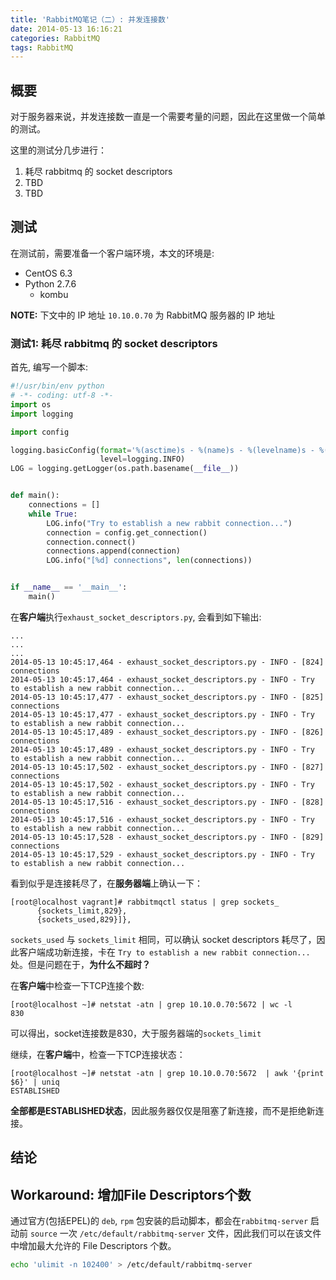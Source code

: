 ```yaml
---
title: 'RabbitMQ笔记（二）: 并发连接数'
date: 2014-05-13 16:16:21
categories: RabbitMQ
tags: RabbitMQ
---
```


## 概要

对于服务器来说，并发连接数一直是一个需要考量的问题，因此在这里做一个简单的测试。

这里的测试分几步进行：

1. 耗尽 rabbitmq 的 socket descriptors
2. TBD
3. TBD

<!-- more -->

## 测试

在测试前，需要准备一个客户端环境，本文的环境是:

- CentOS 6.3
- Python 2.7.6
  - kombu

[kombu]: http://kombu.readthedocs.org/

**NOTE:** 下文中的 IP 地址 `10.10.0.70` 为 RabbitMQ 服务器的 IP 地址

### 测试1: 耗尽 rabbitmq 的 socket descriptors

首先, 编写一个脚本:

``` python exhaust_socket_descriptors.py
#!/usr/bin/env python
# -*- coding: utf-8 -*-
import os
import logging

import config

logging.basicConfig(format='%(asctime)s - %(name)s - %(levelname)s - %(message)s',
                    level=logging.INFO)
LOG = logging.getLogger(os.path.basename(__file__))


def main():
    connections = []
    while True:
        LOG.info("Try to establish a new rabbit connection...")
        connection = config.get_connection()
        connection.connect()
        connections.append(connection)
        LOG.info("[%d] connections", len(connections))


if __name__ == '__main__':
    main()
```

在**客户端**执行`exhaust_socket_descriptors.py`, 会看到如下输出:

```
...
...
...
2014-05-13 10:45:17,464 - exhaust_socket_descriptors.py - INFO - [824] connections
2014-05-13 10:45:17,464 - exhaust_socket_descriptors.py - INFO - Try to establish a new rabbit connection...
2014-05-13 10:45:17,477 - exhaust_socket_descriptors.py - INFO - [825] connections
2014-05-13 10:45:17,477 - exhaust_socket_descriptors.py - INFO - Try to establish a new rabbit connection...
2014-05-13 10:45:17,489 - exhaust_socket_descriptors.py - INFO - [826] connections
2014-05-13 10:45:17,489 - exhaust_socket_descriptors.py - INFO - Try to establish a new rabbit connection...
2014-05-13 10:45:17,502 - exhaust_socket_descriptors.py - INFO - [827] connections
2014-05-13 10:45:17,502 - exhaust_socket_descriptors.py - INFO - Try to establish a new rabbit connection...
2014-05-13 10:45:17,516 - exhaust_socket_descriptors.py - INFO - [828] connections
2014-05-13 10:45:17,516 - exhaust_socket_descriptors.py - INFO - Try to establish a new rabbit connection...
2014-05-13 10:45:17,528 - exhaust_socket_descriptors.py - INFO - [829] connections
2014-05-13 10:45:17,529 - exhaust_socket_descriptors.py - INFO - Try to establish a new rabbit connection...
```

看到似乎是连接耗尽了，在**服务器端**上确认一下：

```
[root@localhost vagrant]# rabbitmqctl status | grep sockets_
      {sockets_limit,829},
      {sockets_used,829}]},
```

`sockets_used` 与 `sockets_limit` 相同，可以确认 socket descriptors 耗尽了，因此客户端成功新连接，卡在
`Try to establish a new rabbit connection...` 处。但是问题在于，**为什么不超时？**

在**客户端**中检查一下TCP连接个数:

```
[root@localhost ~]# netstat -atn | grep 10.10.0.70:5672 | wc -l
830
```

可以得出，socket连接数是830，大于服务器端的`sockets_limit`

继续，在**客户端**中，检查一下TCP连接状态：

```
[root@localhost ~]# netstat -atn | grep 10.10.0.70:5672  | awk '{print $6}' | uniq
ESTABLISHED
```

**全部都是ESTABLISHED状态**，因此服务器仅仅是阻塞了新连接，而不是拒绝新连接。




## 结论

## Workaround: 增加File Descriptors个数

通过官方(包括EPEL)的 `deb`, `rpm` 包安装的启动脚本，都会在`rabbitmq-server`
启动前 `source` 一次 `/etc/default/rabbitmq-server` 文件，因此我们可以在该文件中增加最大允许的 File Descriptors 个数。

``` bash
echo 'ulimit -n 102400' > /etc/default/rabbitmq-server
```

